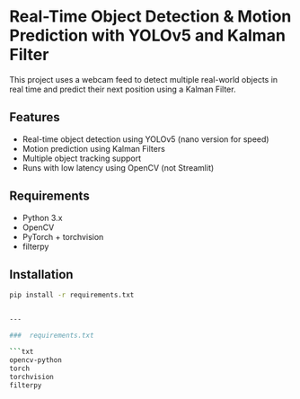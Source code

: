 #  Real-Time Object Detection & Motion Prediction with YOLOv5 and Kalman Filter

This project uses a webcam feed to detect multiple real-world objects in real time and predict their next position using a Kalman Filter.

##  Features
- Real-time object detection using YOLOv5 (nano version for speed)
- Motion prediction using Kalman Filters
- Multiple object tracking support
- Runs with low latency using OpenCV (not Streamlit)

##  Requirements
- Python 3.x
- OpenCV
- PyTorch + torchvision
- filterpy

##  Installation
```bash
pip install -r requirements.txt


---

###  requirements.txt

```txt
opencv-python
torch
torchvision
filterpy

